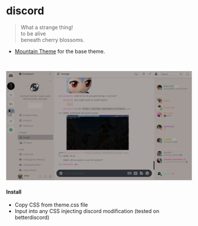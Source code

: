 # discord

> What a strange thing!  
to be alive  
beneath cherry blossoms.

  - [Mountain Theme](https://github.com/mountain-theme/discord) for the base theme.

<br>

![Screenshot of the discord theme](https://github.com/blossom-theme/discord/blob/main/scrot/screen.png "Blossom Discord Theme")

#### Install

 - Copy CSS from theme.css file
 - Input into any CSS injecting discord modification (tested on betterdiscord)
